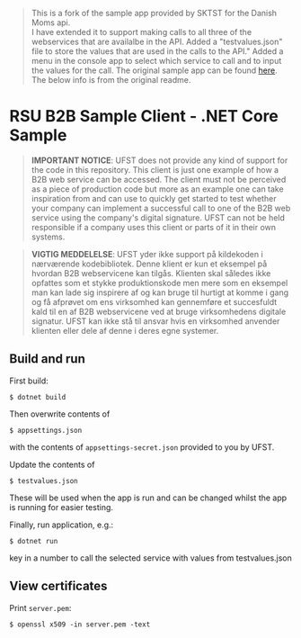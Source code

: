 > This is a fork of the sample app provided by SKTST for the Danish Moms api.  
> I have extended it to support making calls to all three of the webservices that are availalbe in the API. 
> Added a "testvalues.json" file to store the values that are used in the calls to the API."
> Added a menu in the console app to select which service to call and to input the values for the call.
> The original sample app can be found [here](https://github.com/skat/rsu-b2b-sample-client-dotnet).
> The below info is from the original readme.

# RSU B2B Sample Client - .NET Core Sample

> **IMPORTANT NOTICE**: UFST does not provide any kind of support for the code in this repository.
> This client is just one example of how a B2B web service can be accessed. The client must not be 
> perceived as a piece of production code but more as an example one can take inspiration from and can use
> to quickly get started to test whether your company can implement a successful call to one of the B2B web 
> service using the company's digital signature. UFST can not be held responsible if a company uses this client
> or parts of it in their own systems. 

> **VIGTIG MEDDELELSE**: UFST yder ikke support på kildekoden i nærværende kodebibliotek.
> Denne klient er kun et eksempel på hvordan B2B webservicene kan tilgås. Klienten skal således ikke 
> opfattes som et stykke produktionskode men mere som en eksempel man kan lade sig inspirere af og kan bruge 
> til hurtigt at komme i gang og få afprøvet om ens virksomhed kan gennemføre et succesfuldt kald til en af 
> B2B webservicene ved at bruge virksomhedens digitale signatur. UFST kan ikke stå til ansvar hvis en virksomhed
> anvender klienten eller dele af denne i deres egne systemer. 


## Build and run

First build:

```
$ dotnet build
```

Then overwrite contents of

```
$ appsettings.json
```

with the contents of `appsettings-secret.json` provided to you by UFST.

Update the contents of 
```
$ testvalues.json
```
These will be used when the app is run and can be changed whilst the app is running for easier testing.

Finally, run application, e.g.:

```
$ dotnet run 
```

key in a number to call the selected service with values from testvalues.json

## View certificates

Print `server.pem`:

```
$ openssl x509 -in server.pem -text
```